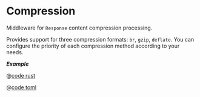 # Compression

Middleware for `Response` content compression processing.

Provides support for three compression formats: `br`, `gzip`, `deflate`. You can configure the priority of each compression method according to your needs.

_**Example**_

<CodeGroup>
  <CodeGroupItem title="main.rs" active>

@[code rust](../../../codes/compression/src/main.rs)

  </CodeGroupItem>
  <CodeGroupItem title="Cargo.toml">

@[code toml](../../../codes/compression/Cargo.toml)

  </CodeGroupItem>
</CodeGroup>
